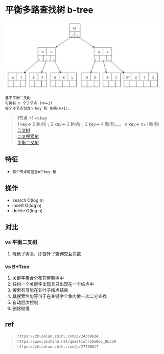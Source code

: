 # 平衡多路查找树 b-tree

![img](res/ds-b-tree.png)

    基于平衡二叉树
    可拥有 n 个子节点 (n>=2)
    每个子节点包含n key 和 多路(n+1)。

> 1节点->1~n key  
> 1 key-> 2 路/阶；2 key-> 3 路/阶；3 key-> 4 路/阶。。。 n key-> n+1 路/阶  
> [二叉树](ds-binary-tree.md)  
> [二叉搜索树](ds-binary-search-tree.md)  
> [平衡二叉树](ds-AVL-tree.md)

## 特征

- `每个节点可包含n个key 和 `

## 操作

- search O(log n)
- insert O(log n)
- delete O(log n)

## 对比

### vs 平衡二叉树

1. 降低了树高，即提升了查询交互次数

### vs B+Tree

1. 关键字集合分布在整颗树中
2. 任何一个关键字出现且只出现在一个结点中
3. 搜索有可能在非叶子结点结束
4. 其搜索性能等价于在关键字全集内做一次二分查找
5. 自动层次控制
6. 删除较慢

## ref

> `https://zhuanlan.zhihu.com/p/24309634`  
> `https://www.oschina.net/question/565065_86338`  
> `https://zhuanlan.zhihu.com/p/27700617`
